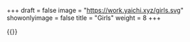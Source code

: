 +++
draft = false
image = "https://work.yaichi.xyz/girls.svg"
showonlyimage = false
title = "Girls"
weight = 8
+++

{{<lightbox src="https://work.yaichi.xyz/girls.svg">}}
